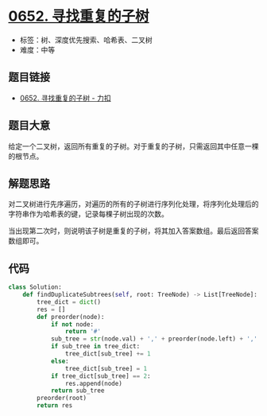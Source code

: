 # [0652. 寻找重复的子树](https://leetcode.cn/problems/find-duplicate-subtrees/)

- 标签：树、深度优先搜索、哈希表、二叉树
- 难度：中等

## 题目链接

- [0652. 寻找重复的子树 - 力扣](https://leetcode.cn/problems/find-duplicate-subtrees/)

## 题目大意

给定一个二叉树，返回所有重复的子树。对于重复的子树，只需返回其中任意一棵的根节点。

## 解题思路

对二叉树进行先序遍历，对遍历的所有的子树进行序列化处理，将序列化处理后的字符串作为哈希表的键，记录每棵子树出现的次数。

当出现第二次时，则说明该子树是重复的子树，将其加入答案数组。最后返回答案数组即可。

## 代码

```python
class Solution:
    def findDuplicateSubtrees(self, root: TreeNode) -> List[TreeNode]:
        tree_dict = dict()
        res = []
        def preorder(node):
            if not node:
                return '#'
            sub_tree = str(node.val) + ',' + preorder(node.left) + ',' + preorder(node.right)
            if sub_tree in tree_dict:
                tree_dict[sub_tree] += 1
            else:
                tree_dict[sub_tree] = 1
            if tree_dict[sub_tree] == 2:
                res.append(node)
            return sub_tree
        preorder(root)
        return res
```

